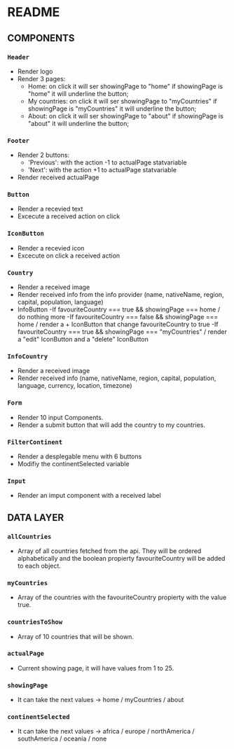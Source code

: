 # README

## COMPONENTS

### `Header`

- Render logo
- Render 3 pages:
  - Home: on click it will ser showingPage to "home"
    if showingPage is "home" it will underline the button;
  - My countries:
    on click it will ser showingPage to "myCountries"
    if showingPage is "myCountries" it will underline the button;
  - About: on click it will ser showingPage to "about"
    if showingPage is "about" it will underline the button;

### `Footer`

- Render 2 buttons:
  - 'Previous': with the action -1 to actualPage statvariable
  - 'Next': with the action +1 to actualPage statvariable
- Render received actualPage

### `Button`

- Render a recevied text
- Excecute a received action on click

### `IconButton`

- Render a recevied icon
- Excecute on click a received action

### `Country`

- Render a received image
- Render received info from the info provider (name, nativeName, region, capital, population, language)
- InfoButton
  -If favouriteCountry === true && showingPage === home / do nothing more
  -If favouriteCountry === false && showingPage === home / render a + IconButton that change favouriteCountry to true
  -If favouriteCountry === true && showingPage === "myCountries" / render a "edit" IconButton and a "delete" IconButton

### `InfoCountry`

- Render a received image
- Render received info (name, nativeName, region, capital, population, language, currency, location, timezone)

### `Form`

- Render 10 input Components.
- Render a submit button that will add the country to my countries.

### `FilterContinent`

- Render a desplegable menu with 6 buttons
- Modifiy the continentSelected variable

### `Input`

- Render an imput component with a received label

## DATA LAYER

### `allCountries`

- Array of all countries fetched from the api. They will be ordered alphabetically and the boolean propierty favouriteCountry will be added to each object.

### `myCountries`

- Array of the countries with the favouriteCountry propierty with the value true.

### `countriesToShow`

- Array of 10 countries that will be shown.

### `actualPage`

- Current showing page, it will have values from 1 to 25.

### `showingPage`

- It can take the next values -> home / myCountries / about

### `continentSelected`

- It can take the next values -> africa / europe / northAmerica / southAmerica / oceania / none
